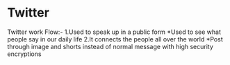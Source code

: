 # Twitter
Twitter work Flow:-
1.Used to speak up in a public form
*Used to see what people say in our daily life
2.It connects the people all over the world
*Post through image and shorts instead of normal message with high security encryptions
